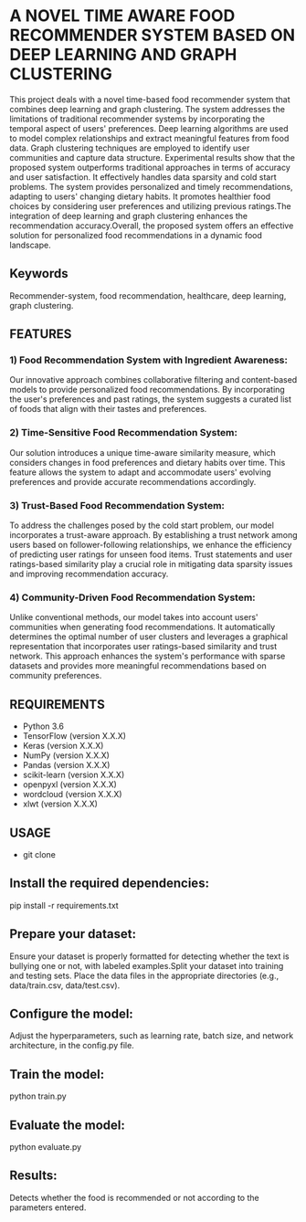 # A NOVEL TIME AWARE FOOD RECOMMENDER SYSTEM BASED ON DEEP LEARNING AND GRAPH CLUSTERING
This project deals with a novel time-based food recommender system that combines deep learning and graph clustering. The system addresses the limitations of traditional recommender systems by incorporating the temporal aspect of users' preferences. Deep learning algorithms are used to model complex relationships and extract meaningful features from food data. Graph clustering techniques are employed to identify user communities and capture data structure. Experimental results show that the proposed system outperforms traditional approaches in terms of accuracy and user satisfaction. It effectively handles data sparsity and cold start problems. The system provides personalized and timely recommendations, adapting to users' changing dietary habits. It promotes healthier food choices by considering user preferences and utilizing previous ratings.The integration of deep learning and graph clustering enhances the recommendation accuracy.Overall, the proposed system offers an effective solution for personalized food recommendations in a dynamic food landscape.

## Keywords

Recommender-system, food recommendation, healthcare, deep learning, graph clustering.

## FEATURES

### 1) Food Recommendation System with Ingredient Awareness: 
Our innovative approach combines collaborative filtering and content-based models to provide personalized food
recommendations. By incorporating the user's preferences and past ratings, the system suggests a curated list of foods that align with their tastes and preferences.
### 2) Time-Sensitive Food Recommendation System: 
Our solution introduces a unique time-aware similarity measure, which considers changes in food preferences and dietary habits
 over time. This feature allows the system to adapt and accommodate users' evolving preferences and provide accurate recommendations accordingly.
### 3) Trust-Based Food Recommendation System: 
To address the challenges posed by the cold start problem, our model incorporates a trust-aware approach. By establishing a trust network among users based on follower-following relationships, we enhance the efficiency of predicting user ratings for unseen food items. Trust statements and user ratings-based similarity play a crucial role in mitigating data sparsity issues and improving recommendation accuracy.
### 4) Community-Driven Food Recommendation System: 
Unlike conventional methods, our model takes into account users' communities when generating food recommendations. It automatically determines the optimal number of user clusters and leverages a graphical representation that incorporates user ratings-based similarity and trust network. This approach enhances the system's performance with sparse datasets and provides more meaningful recommendations based on community preferences.

## REQUIREMENTS
- Python 3.6
- TensorFlow (version X.X.X)
- Keras (version X.X.X)
- NumPy (version X.X.X)
- Pandas (version X.X.X)
- scikit-learn (version X.X.X)
- openpyxl (version X.X.X)
- wordcloud (version X.X.X)
- xlwt (version X.X.X)

## USAGE
- git clone

## Install the required dependencies:
pip install -r requirements.txt

## Prepare your dataset:
Ensure your dataset is properly formatted for detecting whether the text is bullying one or not, with labeled examples.Split your dataset into training and testing sets. Place the data files in the appropriate directories (e.g., data/train.csv, data/test.csv).
## Configure the model:
Adjust the hyperparameters, such as learning rate, batch size, and network architecture, in the config.py file.
## Train the model:
python train.py
## Evaluate the model:
python evaluate.py
## Results:
Detects whether the food is recommended or not according to the parameters entered.


